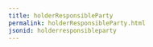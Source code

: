 ```yaml
---
title: holderResponsibleParty
permalink: holderResponsibleParty.html
jsonid: holderresponsibleparty
---
```

